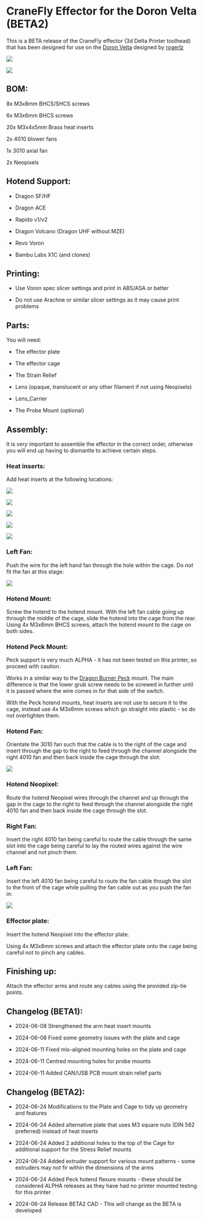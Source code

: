 # CraneFly Effector for the Doron Velta (BETA2)

This is a BETA release of the CraneFly effector (3d Delta Printer toolhead) that has been designed for use on the [Doron Velta](https://github.com/rogerlz/Doron-Velta) designed by [rogerlz](https://github.com/rogerlz)

![](images/front.png)

![](images/rear.png)

## BOM:

8x M3x8mm BHCS/SHCS screws

6x M3x6mm BHCS screws

20x M3x4x5mm Brass heat inserts

2x 4010 blower fans

1x 3010 axial fan

2x Neopixels

## Hotend Support:

- Dragon SF/HF

- Dragon ACE

- Rapido v1/v2

- Dragon Volcano (Dragon UHF without MZE)

- Revo Voron

- Bambu Labs X1C (and clones)

## Printing:

- Use Voron spec slicer settings and print in ABS/ASA or better

- Do not use Arachne or similar slicer settings as it may cause print problems

## Parts:

You will need:

- The effector plate

- The effector cage

- The Strain Relief

- Lens (opaque, translucent or any other filament if not using Neopixels)

- Lens_Carrier

- The Probe Mount (optional)

## Assembly:

It is _very_ important to assemble the effector in the correct order, otherwise you will end up having to dismantle to achieve certain steps.

### Heat inserts:

Add heat inserts at the following locations:

![](images/heatinserts1.png)

![](images/heatinserts2.png)

![](images/heatinserts3.png)

![](images/heatinserts4.png)

![](images/heatinserts5.png)

### Left Fan:

Push the wire for the left hand fan through the hole within the cage. Do _not_ fit the fan at this stage:

![](images/leftfan.png)

### Hotend Mount:

Screw the hotend to the hotend mount. With the left fan cable going up through the middle of the cage, slide the hotend into the cage from the rear. Using 4x M3x6mm BHCS screws, attach the hotend mount to the cage on both sides.

### Hotend Peck Mount:

Peck support is very much ALPHA - it has not been tested on this printer, so proceed with caution.

Works in a similar way to the [Dragon Burner Peck](https://github.com/chirpy2605/voron/tree/main/general/Experimental/Peck) mount. The main difference is that the lower grub screw needs to be screwed in further until it is passed where the wire comes in for that side of the switch.

With the Peck hotend mounts, heat inserts are not use to secure it to the cage, instead use 4x M3x6mm screws which go straight into plastic - so do not overtighten them.

### Hotend Fan:

Orientate the 3010 fan such that the cable is to the right of the cage and insert through the gap to the right to feed through the channel alongside the right 4010 fan and then back inside the cage through the slot:

![](images/hefan.png)

### Hotend Neopixel:

Route the hotend Neopixel wires through the channel and up through the gap in the cage to the right to feed through the channel alongside the right 4010 fan and then back inside the cage through the slot.

### Right Fan:

Insert the right 4010 fan being careful to route the cable through the same slot into the cage being careful to lay the routed wires against the wire channel and not pinch them.

### Left Fan:

Insert the left 4010 fan being careful to route the fan cable though the slot to the front of the cage while pulling the fan cable out as you push the fan in:

![](images/leftfanslot.png)

### Effector plate:

Insert the hotend Neopixel into the effector plate.

Using 4x M3x8mm screws and attach the effector plate onto the cage being careful not to pinch any cables.

## Finishing up:

Attach the effector arms and route any cables using the provided zip-tie points.

## Changelog (BETA1):

- 2024-06-08 Strengthened the arm heat insert mounts

- 2024-06-08 Fixed some geometry issues with the plate and cage

- 2024-06-11 Fixed mis-aligned mounting holes on the plate and cage

- 2024-06-11 Centred mounting holes for probe mounts

- 2024-06-11 Added CAN/USB PCB mount strain relief parts

## Changelog (BETA2):

- 2024-06-24 Modifications to the Plate and Cage to tidy up geometry and features

- 2024-06-24 Added alternative plate that uses M3 square nuts (DIN 562 preferred) instead of heat inserts

- 2024-06-24 Added 2 additional holes to the top of the Cage for additional support for the Stress Relief mounts

- 2024-06-24 Added extruder support for various mount patterns - some extruders may not fir within the dimensions of the arms

- 2024-06-24 Added Peck hotend flexure mounts - these should be considered ALPHA releases as they have had no printer mounted testing for this printer

- 2024-06-24 Release BETA2 CAD - This _will_ change as the BETA is developed
